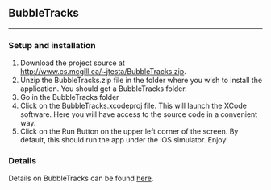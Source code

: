 ## BubbleTracks
----

### Setup and installation
 1. Download the project source at http://www.cs.mcgill.ca/~jtesta/BubbleTracks.zip.
 2. Unzip the BubbleTracks.zip file in the folder where you wish to install the application. You should get a BubbleTracks folder.
 3. Go in the BubbleTracks folder
 4. Click on the BubbleTracks.xcodeproj file. This will launch the XCode software. Here you will have access to the source code in a convenient way.
 5. Click on the Run Button on the upper left corner of the screen. By default, this should run the app under the iOS simulator. Enjoy!

### Details

Details on BubbleTracks can be found [here](http://www.cs.mcgill.ca/~jtesta/bubbletracks.html).
